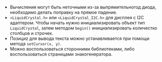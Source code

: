 - Вычисления могут быть неточными из-за выпрямительногод диода, необходимо делать поправку на прямое падение.
- `<LiquidCrystal.h>` или `<LiquidCrystal_I2C.h>` для дисплея с I2C адаптером. Чтобы начать нужно инициализировать объект тип `LiquidCrystal`, затем методом `begin()` инициализировать количестко столбцов и строчек.
- Позициz для вывода текста можно устанавливается при помощи метода `setCursor(x, y)`.
- Можно воспользоваться сторонними библиотеками, либо воспользоваться страницами знакогенератора.